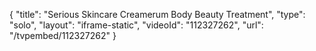 {
    "title": "Serious Skincare Creamerum Body Beauty Treatment",
    "type": "solo",
    "layout": "iframe-static",
    "videoId": "112327262",
    "url": "\/tvpembed\/112327262"
}